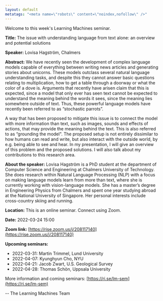 ```yaml
---
layout: default
metatags: "<meta name=\"robots\" content=\"noindex,nofollow\" />"
---
```

Welcome to this week's Learning Machines seminar.

**Title:** The issue with understanding language from text alone: an overview and potential solutions

**Speaker:** Lovisa Hagström, Chalmers

**Abstract:** We have recently seen the development of complex language models capable of everything between writing news articles and generating stories about unicorns. These models outclass several natural language understanding tasks, and despite this they cannot answer basic questions relating to multiplication, how to get a table through a doorway or what the color of a dove is. Arguments that recently have arisen claim that this is expected, since a model that only ever has seen text cannot be expected to understand the meaning behind the words it sees, since the meaning lies somewhere outside of text. Thus, these powerful language models have recently been referred to as “stochastic parrots”.

A way that has been proposed to mitigate this issue is to connect the model with more information than text, such as images, sounds and effects of actions, that may provide the meaning behind the text. This is also referred to as “grounding the model". The proposed setup is not entirely dissimilar to how humans can read and write, but also interact with the outside world, by e.g. being able to see and hear. In my presentation, I will give an overview of this problem and the proposed solutions. I will also talk about my contributions to this research area.

**About the speaker:** Lovisa Hagström is a PhD student at the department of Computer Science and Engineering at Chalmers University of Technology. She does research within Natural Language Processing (NLP) with a focus on making language models learn from more than text, where she is currently working with vision-language models. She has a master’s degree in Engineering Physics from Chalmers and spent one year studying abroad at the National University of Singapore. Her personal interests include cross-country skiing and running.

**Location:** This is an online seminar. Connect using Zoom.

**Date:** 2022-03-24 15:00

**Zoom link:** [https://rise.zoom.us/j/208117140](https://rise.zoom.us/j/208117140)

**Upcoming seminars:**

* 2022-03-31: Martin Trimmel, Lund University
* 2022-04-07: Kyunghyun Cho, NYU
* 2022-04-21: Jacob Zwart, U.S. Geological Survey
* 2022-04-28: Thomas Schön, Uppsala University

More information and coming seminars: [https://ri.se/lm-sem](https://ri.se/lm-sem)

-- The Learning Machines Team

